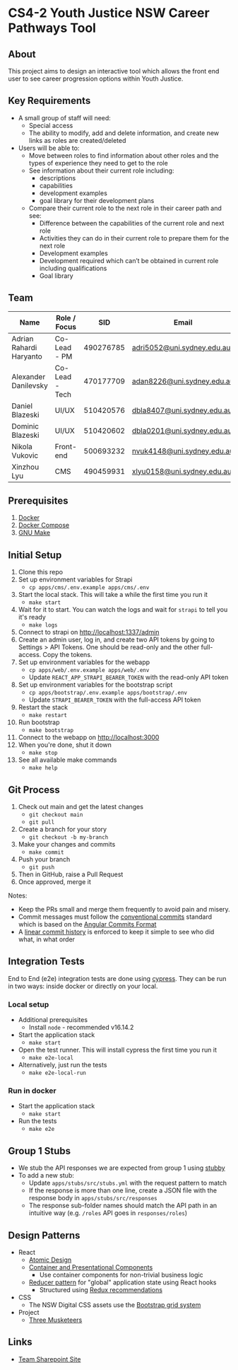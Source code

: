 # CS4-2 Youth Justice NSW Career Pathways Tool

## About

This project aims to design an interactive tool which allows the front end user to see career progression options within
Youth Justice.

## Key Requirements

- A small group of staff will need:
  - Special access
  - The ability to modify, add and delete information, and create new links as roles are created/deleted
- Users will be able to:
  - Move between roles to find information about other roles and the types of experience they need to get to the role
  - See information about their current role including:
    - descriptions
    - capabilities
    - development examples
    - goal library for their development plans
  - Compare their current role to the next role in their career path and see:
    - Difference between the capabilities of the current role and next role
    - Activities they can do in their current role to prepare them for the next role
    - Development examples
    - Development required which can’t be obtained in current role including qualifications
    - Goal library

## Team

| Name                    | Role / Focus   | SID       | Email                      |
| ----------------------- | -------------- | --------- | -------------------------- |
| Adrian Rahardi Haryanto | Co-Lead - PM   | 490276785 | adri5052@uni.sydney.edu.au |
| Alexander Danilevsky    | Co-Lead - Tech | 470177709 | adan8226@uni.sydney.edu.au |
| Daniel Blazeski         | UI/UX          | 510420576 | dbla8407@uni.sydney.edu.au |
| Dominic Blazeski        | UI/UX          | 510420602 | dbla0201@uni.sydney.edu.au |
| Nikola Vukovic          | Front-end      | 500693232 | nvuk4148@uni.sydney.edu.au |
| Xinzhou Lyu             | CMS            | 490459931 | xlyu0158@uni.sydney.edu.au |

## Prerequisites

1. [Docker](https://docs.docker.com/engine/install/)
2. [Docker Compose](https://docs.docker.com/compose/install/)
3. [GNU Make](https://www.gnu.org/software/make/)

## Initial Setup

1. Clone this repo
2. Set up environment variables for Strapi
   - `cp apps/cms/.env.example apps/cms/.env`
3. Start the local stack. This will take a while the first time you run it
   - `make start`
4. Wait for it to start. You can watch the logs and wait for `strapi` to tell you it's ready
   - `make logs`
5. Connect to strapi on [http://localhost:1337/admin](http://localhost:1337/admin)
6. Create an admin user, log in, and create two API tokens by going to Settings > API Tokens. One should be read-only
   and the other full-access. Copy the tokens.
7. Set up environment variables for the webapp
   - `cp apps/web/.env.example apps/web/.env`
   - Update `REACT_APP_STRAPI_BEARER_TOKEN` with the read-only API token
8. Set up environment variables for the bootstrap script
   - `cp apps/bootstrap/.env.example apps/bootstrap/.env`
   - Update `STRAPI_BEARER_TOKEN` with the full-access API token
9. Restart the stack
   - `make restart`
10. Run bootstrap
    - `make bootstrap`
11. Connect to the webapp on [http://localhost:3000](http://localhost:3000)
12. When you're done, shut it down
    - `make stop`
13. See all available make commands
    - `make help`

## Git Process

1. Check out main and get the latest changes
   - `git checkout main`
   - `git pull`
2. Create a branch for your story
   - `git checkout -b my-branch`
3. Make your changes and commits
   - `make commit`
4. Push your branch
   - `git push`
5. Then in GitHub, raise a Pull Request
6. Once approved, merge it

Notes:

- Keep the PRs small and merge them frequently to avoid pain and misery.
- Commit messages must follow the [conventional commits](https://www.conventionalcommits.org/en/v1.0.0/) standard which
  is based on the [Angular Commits Format](https://github.com/angular/angular/blob/master/CONTRIBUTING.md#commit)
- A [linear commit history](https://www.bitsnbites.eu/a-tidy-linear-git-history) is enforced to keep it simple to see
  who did what, in what order

## Integration Tests

End to End (e2e) integration tests are done using [cypress](https://docs.cypress.io/). They can be run in two ways:
inside docker or directly on your local.

### Local setup

- Additional prerequisites
  - Install `node` - recommended v16.14.2
- Start the application stack
  - `make start`
- Open the test runner. This will install cypress the first time you run it
  - `make e2e-local`
- Alternatively, just run the tests
  - `make e2e-local-run`

### Run in docker

- Start the application stack
  - `make start`
- Run the tests
  - `make e2e`

## Group 1 Stubs

- We stub the API responses we are expected from group 1 using [stubby](https://github.com/mrak/stubby4node)
- To add a new stub:
  - Update `apps/stubs/src/stubs.yml` with the request pattern to match
  - If the response is more than one line, create a JSON file with the response body in `apps/stubs/src/responses`
  - The response sub-folder names should match the API path in an intuitive way (e.g. `/roles` API goes
    in `responses/roles`)

## Design Patterns

- React
  - [Atomic Design](https://benjaminwfox.com/blog/tech/atomic-design-for-developers)
  - [Container and Presentational Components](https://medium.com/@dan_abramov/smart-and-dumb-components)
    - Use container components for non-trivial business logic
  - [Reducer pattern](https://www.thisdot.co/blog/creating-a-global-state-with-react-hooks) for "global" application
    state using React hooks
    - Structured using [Redux recommendations](https://redux.js.org/usage/structuring-reducers/structuring-reducers)
- CSS
  - The NSW Digital CSS assets use the [Bootstrap grid system](https://getbootstrap.com/docs/4.1/layout/grid/)
- Project
  - [Three Musketeers](https://3musketeers.io/)

## Links

- [Team Sharepoint Site](https://unisydneyedu.sharepoint.com/sites/COMP5052CS4-22022S1)
